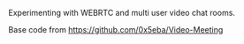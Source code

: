 Experimenting with WEBRTC and multi user video chat rooms.

Base code from https://github.com/0x5eba/Video-Meeting
